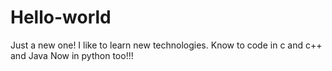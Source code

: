 # Hello-world
Just a new one!
I like to learn new technologies.
Know to code in c and c++ and Java
Now in python too!!!
